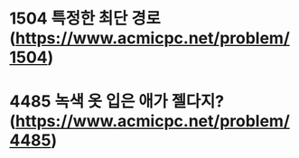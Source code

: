 # 1504 특정한 최단 경로 (https://www.acmicpc.net/problem/1504)

# 4485 녹색 옷 입은 애가 젤다지? (https://www.acmicpc.net/problem/4485)

